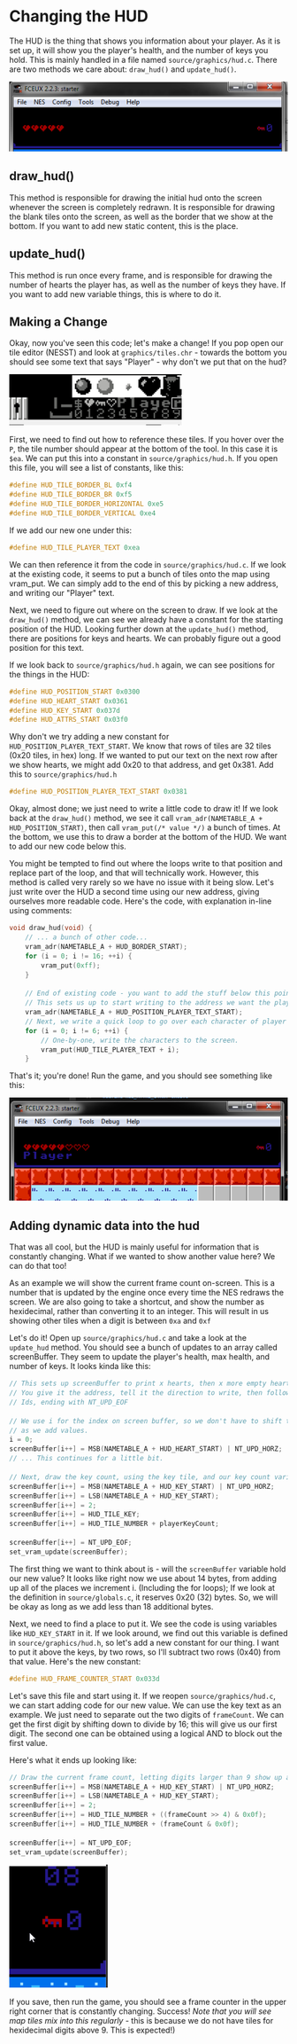 # Changing the HUD

The HUD is the thing that shows you information about your player. As it is set up, it will
show you the player's health, and the number of keys you hold. This is mainly handled in a 
file named `source/graphics/hud.c`. There are two methods we care about: `draw_hud()` and
`update_hud()`.

![HUD](../images/hud_before.png) 

## draw_hud()

This method is responsible for drawing the initial hud onto the screen whenever the screen
is completely redrawn. It is responsible for drawing the blank tiles onto the screen, as
well as the border that we show at the bottom. If you want to add new static content, this
is the place.

## update_hud()

This method is run once every frame, and is responsible for drawing the number of hearts
the player has, as well as the number of keys they have. If you want to add new variable
things, this is where to do it. 

## Making a Change

Okay, now you've seen this code; let's make a change! If you pop open our tile editor
(NESST) and look at `graphics/tiles.chr` - towards the bottom you should see some text
that says "Player" - why don't we put that on the hud?

![hud text](../images/nesst_player_text.png)

First, we need to find out how to reference these tiles. If you hover over the `P`, the
tile number should appear at the bottom of the tool. In this case it is `$ea`. We can
put this into a constant in `source/graphics/hud.h`. If you open this file, you will 
see a list of constants, like this:

```c
#define HUD_TILE_BORDER_BL 0xf4
#define HUD_TILE_BORDER_BR 0xf5
#define HUD_TILE_BORDER_HORIZONTAL 0xe5
#define HUD_TILE_BORDER_VERTICAL 0xe4
```

If we add our new one under this:
```c 
#define HUD_TILE_PLAYER_TEXT 0xea
```

We can then reference it from the code in `source/graphics/hud.c`. If we look at the
existing code, it seems to put a bunch of tiles onto the map using vram_put. We can
simply add to the end of this by picking a new address, and writing our "Player" text.

Next, we need to figure out where on the screen to draw. If we look at the `draw_hud()`
method, we can see we already have a constant for the starting position of the HUD. Looking
further down at the `update_hud()` method, there are positions for keys and hearts. We can 
probably figure out a good position for this text.

If we look back to `source/graphics/hud.h` again, we can see positions for the things in the HUD:
```c
#define HUD_POSITION_START 0x0300
#define HUD_HEART_START 0x0361
#define HUD_KEY_START 0x037d
#define HUD_ATTRS_START 0x03f0
```

Why don't we try adding a new constant for `HUD_POSITION_PLAYER_TEXT_START`. We know that rows
of tiles are 32 tiles (0x20 tiles, in hex) long. If we wanted to put our text on the next row
after we show hearts, we might add 0x20 to that address, and get 0x381. Add this to 
`source/graphics/hud.h`
```c
#define HUD_POSITION_PLAYER_TEXT_START 0x0381
```

Okay, almost done; we just need to write a little code to draw it! If we look back at the 
`draw_hud()` method, we see it call `vram_adr(NAMETABLE_A + HUD_POSITION_START)`, then call
`vram_put(/* value */)` a bunch of times. At the bottom, we use this to draw a border at the bottom
of the HUD. We want to add our new code below this.

You might be tempted to find out where the loops write to that position and replace part of the loop, 
and that will technically work. However, this method is called very rarely so we have no issue with
it being slow. Let's just write over the HUD a second time using our new address, giving ourselves
more readable code. Here's the code, with explanation in-line using comments: 

```c
void draw_hud(void) {
    // ... a bunch of other code...
    vram_adr(NAMETABLE_A + HUD_BORDER_START);
    for (i = 0; i != 16; ++i) {
        vram_put(0xff);
    }

    // End of existing code - you want to add the stuff below this point!
    // This sets us up to start writing to the address we want the player text at.
    vram_adr(NAMETABLE_A + HUD_POSITION_PLAYER_TEXT_START);
    // Next, we write a quick loop to go over each character of player and write it.
    for (i = 0; i != 6; ++i) {
        // One-by-one, write the characters to the screen.
        vram_put(HUD_TILE_PLAYER_TEXT + i);
    }
```

That's it; you're done! Run the game, and you should see something like this: 

![player hud](../images/player_hud.png)

## Adding dynamic data into the hud

That was all cool, but the HUD is mainly useful for information that is constantly changing. What if
we wanted to show another value here? We can do that too!

As an example we will show the current frame count on-screen. This is a number that is updated by the engine
once every time the NES redraws the screen. We are also going to take a shortcut, and show the number as 
hexidecimal, rather than converting it to an integer. This will result in us showing other tiles when a 
digit is between `0xa` and `0xf`

Let's do it! Open up `source/graphics/hud.c` and take a look at the `update_hud` method. You should see
a bunch of updates to an array called screenBuffer. They seem to update the player's health, max health, 
and number of keys. It looks kinda like this: 

```c
// This sets up screenBuffer to print x hearts, then x more empty hearts. 
// You give it the address, tell it the direction to write, then follow up with
// Ids, ending with NT_UPD_EOF

// We use i for the index on screen buffer, so we don't have to shift things around
// as we add values. 
i = 0;
screenBuffer[i++] = MSB(NAMETABLE_A + HUD_HEART_START) | NT_UPD_HORZ;
// ... This continues for a little bit.

// Next, draw the key count, using the key tile, and our key count variable
screenBuffer[i++] = MSB(NAMETABLE_A + HUD_KEY_START) | NT_UPD_HORZ;
screenBuffer[i++] = LSB(NAMETABLE_A + HUD_KEY_START);
screenBuffer[i++] = 2;
screenBuffer[i++] = HUD_TILE_KEY;
screenBuffer[i++] = HUD_TILE_NUMBER + playerKeyCount;

screenBuffer[i++] = NT_UPD_EOF;
set_vram_update(screenBuffer);
```

The first thing we want to think about is - will the `screenBuffer` variable hold our new value? It
looks like right now we use about 14 bytes, from adding up all of the places we increment i. (Including
the for loops); If we look at the definition in `source/globals.c`, it reserves 0x20 (32) bytes. So, we
will be okay as long as we add less than 18 additional bytes.

Next, we need to find a place to put it. We see the code is using variables like `HUD_KEY_START` in
it. If we look around, we find out this variable is defined in `source/graphics/hud.h`, so let's add a
new constant for our thing. I want to put it above the keys, by two rows, so I'll subtract two rows (0x40)
from that value. Here's the new constant: 

```c
#define HUD_FRAME_COUNTER_START 0x033d
```

Let's save this file and start using it. If we reopen `source/graphics/hud.c`, we can start adding code
for our new value. We can use the key text as an example. We just need to separate out the two digits
of `frameCount`. We can get the first digit by shifting down to divide by 16; this will give us our
first digit. The second one can be obtained using a logical AND to block out the first value.

Here's what it ends up looking like:

```c
// Draw the current frame count, letting digits larger than 9 show up as tiles
screenBuffer[i++] = MSB(NAMETABLE_A + HUD_KEY_START) | NT_UPD_HORZ;
screenBuffer[i++] = LSB(NAMETABLE_A + HUD_KEY_START);
screenBuffer[i++] = 2;
screenBuffer[i++] = HUD_TILE_NUMBER + ((frameCount >> 4) & 0x0f);
screenBuffer[i++] = HUD_TILE_NUMBER + (frameCount & 0x0f);

screenBuffer[i++] = NT_UPD_EOF;
set_vram_update(screenBuffer);
``` 

![frame counter](../images/hud_frame_count.png)

If you save, then run the game, you should see a frame counter in the upper right corner that is constantly changing. 
Success! _Note that you will see map tiles mix into this regularly_ - this is because we do not have tiles for 
hexidecimal digits above 9. This is expected!)